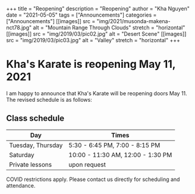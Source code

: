 +++
title = "Reopening"
description = "Reopening"
author = "Kha Nguyen"
date = "2021-05-05"
tags = ["Announcements"]
categories = ["Announcements"]
[[images]]
  src = "img/2021/musonda-makena-nct78.jpg"
  alt = "Mountain Range Through Clouds"
  stretch = "horizontal"
[[images]]
  src = "img/2019/03/pic02.jpg"
  alt = "Desert Scene"
[[images]]
  src = "img/2019/03/pic03.jpg"
  alt = "Valley"
  stretch = "horizontal"
+++


# Kha's Karate is reopening May 11, 2021

I am happy to announce that Kha's Karate will be reopening doors May 11. The revised schedule is as follows:

## Class schedule


   Day | Times
--------|------
Tuesday, Thursday | 5:30 - 6:45 PM, 7:00 - 8:15 PM
Saturday | 10:00 - 11:30 AM, 12:00 - 1:30 PM
Private lessons | upon request

COVID restrictions apply. Please contact us directly for scheduling and attendance.
